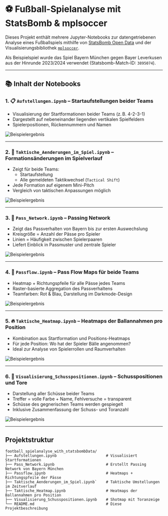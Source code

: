 # ⚽ Fußball-Spielanalyse mit StatsBomb & mplsoccer

Dieses Projekt enthält mehrere Jupyter-Notebooks zur datengetriebenen Analyse eines Fußballspiels mithilfe von [StatsBomb Open Data](https://github.com/statsbomb/statsbombpy) und der Visualisierungsbibliothek [`mplsoccer`](https://mplsoccer.readthedocs.io/en/latest/).

Als Beispielspiel wurde das Spiel Bayern München gegen Bayer Leverkusen aus der Hinrunde 2023/2024 verwendet (Statsbomb-Match-ID: `3895074`).

---

## 📚 Inhalt der Notebooks

### 1. 📋 `Aufstellungen.ipynb` – **Startaufstellungen beider Teams**
- Visualisierung der Startformationen beider Teams (z. B. 4-2-3-1)
- Dargestellt auf nebeneinander liegenden vertikalen Spielfeldern
- Spielerpositionen, Rückennummern und Namen

![Beispielergebnis](Ergebnis-Bilder/Aufstellungen.png)

---

### 2. 🔁 `Taktische_Aenderungen_im_Spiel.ipynb` – **Formationsänderungen im Spielverlauf**
- Zeigt für beide Teams:
  - Startaufstellung
  - Alle gemeldeten Taktikwechsel (`Tactical Shift`)
- Jede Formation auf eigenem Mini-Pitch
- Vergleich von taktischen Anpassungen möglich

![Beispielergebnis](Ergebnis-Bilder/Taktische_Veraenderungen.png)

---

### 3. 🔗 `Pass_Network.ipynb` – **Passing Network**
- Zeigt das Passverhalten von Bayern bis zur ersten Auswechslung
- Kreisgröße = Anzahl der Pässe pro Spieler  
- Linien = Häufigkeit zwischen Spielerpaaren  
- Liefert Einblick in Passmuster und zentrale Spieler

![Beispielergebnis](Ergebnis-Bilder/Pass-Network_Bayern.png)

---

### 4. 🌊 `Passflow.ipynb` – **Pass Flow Maps für beide Teams**
- Heatmap + Richtungspfeile für alle Pässe jedes Teams
- Raster-basierte Aggregation des Passverhaltens
- Teamfarben: Rot & Blau, Darstellung im Darkmode-Design

![Beispielergebnis](Ergebnis-Bilder/Pass-Flow-Map_Bayern.png)

---

### 5. 🔥 `Taktische_Heatmap.ipynb` – **Heatmaps der Ballannahmen pro Position**
- Kombination aus Startformation und Positions-Heatmaps
- Für jede Position: Wo hat der Spieler Bälle angenommen?
- Ideal zur Analyse von Spielerrollen und Raumverhalten

![Beispielergebnis](Ergebnis-Bilder/taktische_Heatmap_Bayern.png)

---

### 6. 🎯 `Visualisierung_Schusspositionen.ipynb` – **Schusspositionen und Tore**
- Darstellung aller Schüsse beider Teams
- Treffer = volle Farbe + Name, Fehlversuche = transparent
- Schüsse des gegnerischen Teams werden gespiegelt
- Inklusive Zusammenfassung der Schuss- und Toranzahl

![Beispielergebnis](Ergebnis-Bilder/Schussmap.png)

---

## Projektstruktur
```text
football_spielanalyse_with_statsbombData/
├── Aufstellungen.ipynb                      # Visualisiert Startformationen
├── Pass_Network.ipynb                       # Erstellt Passing Network von Bayern München
├── Passflow.ipynb                           # Heatmaps + Richtungspfeile der Pässe
├── Taktische_Aenderungen_im_Spiel.ipynb`    # Taktische Umstellungen im Zeitverlauf
├── Taktische_Heatmap.ipynb                  # Heatmaps der Ballannahmen pro Position
├── Visualisierung_Schusspositionen.ipynb    # Shotmap mit Toranzeige
└── README.md                                # Diese Projektbeschreibung
```
